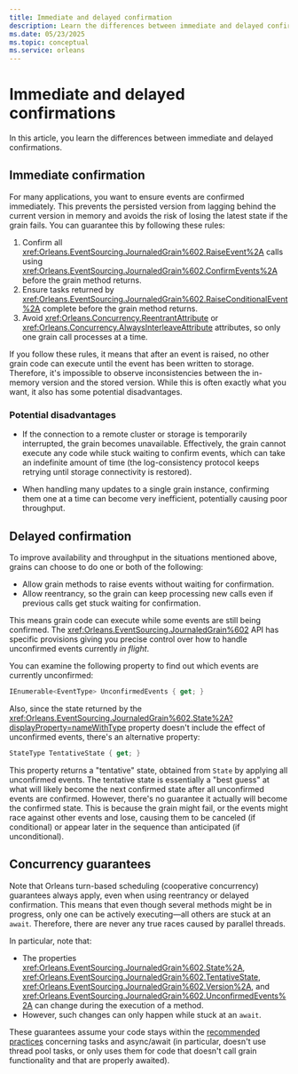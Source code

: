 ```yaml
---
title: Immediate and delayed confirmation
description: Learn the differences between immediate and delayed confirmation in .NET Orleans.
ms.date: 05/23/2025
ms.topic: conceptual
ms.service: orleans
---
```


# Immediate and delayed confirmations

In this article, you learn the differences between immediate and delayed confirmations.

## Immediate confirmation

For many applications, you want to ensure events are confirmed immediately. This prevents the persisted version from lagging behind the current version in memory and avoids the risk of losing the latest state if the grain fails. You can guarantee this by following these rules:

1. Confirm all <xref:Orleans.EventSourcing.JournaledGrain%602.RaiseEvent%2A> calls using <xref:Orleans.EventSourcing.JournaledGrain%602.ConfirmEvents%2A> before the grain method returns.
2. Ensure tasks returned by <xref:Orleans.EventSourcing.JournaledGrain%602.RaiseConditionalEvent%2A> complete before the grain method returns.
3. Avoid <xref:Orleans.Concurrency.ReentrantAttribute> or <xref:Orleans.Concurrency.AlwaysInterleaveAttribute> attributes, so only one grain call processes at a time.

If you follow these rules, it means that after an event is raised, no other grain code can execute until the event has been written to storage. Therefore, it's impossible to observe inconsistencies between the in-memory version and the stored version. While this is often exactly what you want, it also has some potential disadvantages.

### Potential disadvantages

- If the connection to a remote cluster or storage is temporarily interrupted, the grain becomes unavailable. Effectively, the grain cannot execute any code while stuck waiting to confirm events, which can take an indefinite amount of time (the log-consistency protocol keeps retrying until storage connectivity is restored).

- When handling many updates to a single grain instance, confirming them one at a time can become very inefficient, potentially causing poor throughput.

## Delayed confirmation

To improve availability and throughput in the situations mentioned above, grains can choose to do one or both of the following:

- Allow grain methods to raise events without waiting for confirmation.
- Allow reentrancy, so the grain can keep processing new calls even if previous calls get stuck waiting for confirmation.

This means grain code can execute while some events are still being confirmed. The <xref:Orleans.EventSourcing.JournaledGrain%602> API has specific provisions giving you precise control over how to handle unconfirmed events currently _in flight_.

You can examine the following property to find out which events are currently unconfirmed:

```csharp
IEnumerable<EventType> UnconfirmedEvents { get; }
```

Also, since the state returned by the <xref:Orleans.EventSourcing.JournaledGrain%602.State%2A?displayProperty=nameWithType> property doesn't include the effect of unconfirmed events, there's an alternative property:

```csharp
StateType TentativeState { get; }
```

This property returns a "tentative" state, obtained from `State` by applying all unconfirmed events. The tentative state is essentially a "best guess" at what will likely become the next confirmed state after all unconfirmed events are confirmed. However, there's no guarantee it actually will become the confirmed state. This is because the grain might fail, or the events might race against other events and lose, causing them to be canceled (if conditional) or appear later in the sequence than anticipated (if unconditional).

## Concurrency guarantees

Note that Orleans turn-based scheduling (cooperative concurrency) guarantees always apply, even when using reentrancy or delayed confirmation. This means that even though several methods might be in progress, only one can be actively executing—all others are stuck at an `await`. Therefore, there are never any true races caused by parallel threads.

In particular, note that:

- The properties <xref:Orleans.EventSourcing.JournaledGrain%602.State%2A>, <xref:Orleans.EventSourcing.JournaledGrain%602.TentativeState>, <xref:Orleans.EventSourcing.JournaledGrain%602.Version%2A>, and <xref:Orleans.EventSourcing.JournaledGrain%602.UnconfirmedEvents%2A> can change during the execution of a method.
- However, such changes can only happen while stuck at an `await`.

These guarantees assume your code stays within the [recommended practices](../external-tasks-and-grains.md) concerning tasks and async/await (in particular, doesn't use thread pool tasks, or only uses them for code that doesn't call grain functionality and that are properly awaited).
